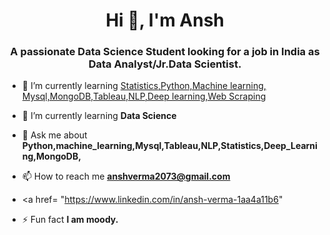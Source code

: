 <h1 align="center">Hi 👋, I'm Ansh</h1>


<h3 align="center">A passionate Data Science Student looking for a job in India as Data Analyst/Jr.Data Scientist.</h3>



- 🔭 I’m currently learning [Statistics,Python,Machine learning, Mysql,MongoDB,Tableau,NLP,Deep learning,Web Scraping](https://github.com/vermaansh99)

- 🌱 I’m currently learning **Data Science**

- 💬 Ask me about **Python,machine_learning,Mysql,Tableau,NLP,Statistics,Deep_Learning,MongoDB,**

- 📫 How to reach me **anshverma2073@gmail.com**

- <a href= "https://www.linkedin.com/in/ansh-verma-1aa4a11b6"

- ⚡ Fun fact **I am moody.**

